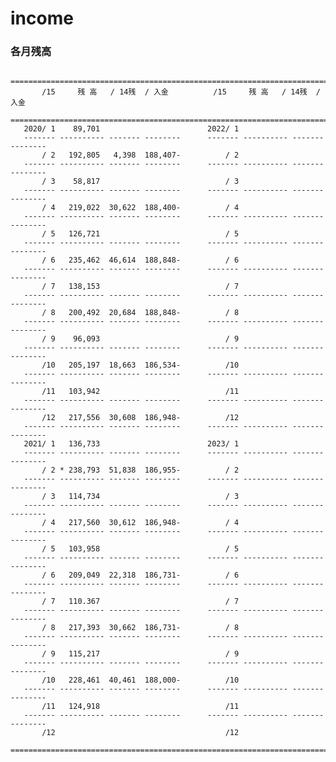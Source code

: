 # income

### 各月残高

       ============================================================================
           /15     残 高   / 14残  / 入金          /15     残 高   / 14残  / 入金
       ============================================================================
       2020/ 1    89,701                        2022/ 1
       ------- ---------- ------- --------      ------- ---------- ------- --------
           / 2   192,805   4,398  188,407-          / 2
       ------- ---------- ------- --------      ------- ---------- ------- --------
           / 3    58,817                            / 3
       ------- ---------- ------- --------      ------- ---------- ------- --------
           / 4   219,022  30,622  188,400-          / 4
       ------- ---------- ------- --------      ------- ---------- ------- --------
           / 5   126,721                            / 5
       ------- ---------- ------- --------      ------- ---------- ------- --------
           / 6   235,462  46,614  188,848-          / 6
       ------- ---------- ------- --------      ------- ---------- ------- --------
           / 7   138,153                            / 7
       ------- ---------- ------- --------      ------- ---------- ------- --------
           / 8   200,492  20,684  188,848-          / 8
       ------- ---------- ------- --------      ------- ---------- ------- --------
           / 9    96,093                            / 9
       ------- ---------- ------- --------      ------- ---------- ------- --------
           /10   205,197  18,663  186,534-          /10
       ------- ---------- ------- --------      ------- ---------- ------- --------
           /11   103,942                            /11
       ------- ---------- ------- --------      ------- ---------- ------- --------
           /12   217,556  30,608  186,948-          /12
       ------- ---------- ------- --------      ------- ---------- ------- --------
       2021/ 1   136,733                        2023/ 1
       ------- ---------- ------- --------      ------- ---------- ------- --------
           / 2 * 238,793  51,838  186,955-          / 2
       ------- ---------- ------- --------      ------- ---------- ------- --------
           / 3   114,734                            / 3
       ------- ---------- ------- --------      ------- ---------- ------- --------
           / 4   217,560  30,612  186,948-          / 4
       ------- ---------- ------- --------      ------- ---------- ------- --------
           / 5   103,958                            / 5
       ------- ---------- ------- --------      ------- ---------- ------- --------
           / 6   209,049  22,318  186,731-          / 6
       ------- ---------- ------- --------      ------- ---------- ------- --------
           / 7   110.367                            / 7
       ------- ---------- ------- --------      ------- ---------- ------- --------
           / 8   217,393  30,662  186,731-          / 8
       ------- ---------- ------- --------      ------- ---------- ------- --------
           / 9   115,217                            / 9
       ------- ---------- ------- --------      ------- ---------- ------- --------
           /10   228,461  40,461  188,000-          /10
       ------- ---------- ------- --------      ------- ---------- ------- --------
           /11   124,918                            /11
       ------- ---------- ------- --------      ------- ---------- ------- --------
           /12                                      /12
       ============================================================================
